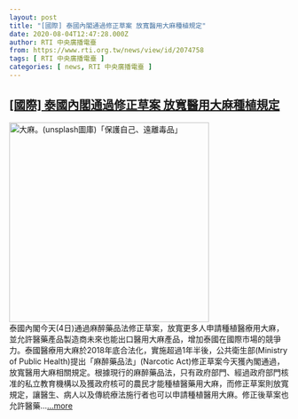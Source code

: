 ```yaml
---
layout: post
title: "[國際] 泰國內閣通過修正草案 放寬醫用大麻種植規定"
date: 2020-08-04T12:47:28.000Z
author: RTI 中央廣播電臺
from: https://www.rti.org.tw/news/view/id/2074758
tags: [ RTI 中央廣播電臺 ]
categories: [ news, RTI 中央廣播電臺 ]
---
```

<!--1596545248000-->
[[國際] 泰國內閣通過修正草案 放寬醫用大麻種植規定](https://www.rti.org.tw/news/view/id/2074758)
------

<div>
<img src="https://static.rti.org.tw/assets/thumbnails/2019/01/22/1bcab85e82991cb6ee1b4c49e67ae273.jpg" width="360" alt="大麻。(unsplash圖庫)「保護自己、遠離毒品」" title="大麻。(unsplash圖庫)「保護自己、遠離毒品」"><br>泰國內閣今天(4日)通過麻醉藥品法修正草案，放寬更多人申請種植醫療用大麻，並允許醫藥產品製造商未來也能出口醫用大麻產品，增加泰國在國際市場的競爭力。泰國醫療用大麻於2018年底合法化，實施超過1年半後，公共衛生部(Ministry of Public Health)提出「麻醉藥品法」(Narcotic Act)修正草案今天獲內閣通過，放寬醫用大麻相關規定。根據現行的麻醉藥品法，只有政府部門、經過政府部門核准的私立教育機構以及獲政府核可的農民才能種植醫藥用大麻，而修正草案則放寬規定，讓醫生、病人以及傳統療法施行者也可以申請種植醫用大麻。修正後草案也允許醫藥...<a target="_blank" href="https://www.rti.org.tw/news/view/id/2074758">...more</a>
</div>
